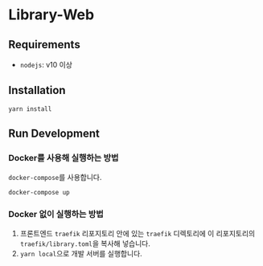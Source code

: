 # Library-Web

## Requirements

- `nodejs`: v10 이상

## Installation

```
yarn install
```

## Run Development

### Docker를 사용해 실행하는 방법

`docker-compose`를 사용합니다.

```sh
docker-compose up
```

### Docker 없이 실행하는 방법

1. 프론트엔드 `traefik` 리포지토리 안에 있는 `traefik` 디렉토리에 이
   리포지토리의 `traefik/library.toml`을 복사해 넣습니다.
1. `yarn local`으로 개발 서버를 실행합니다.
